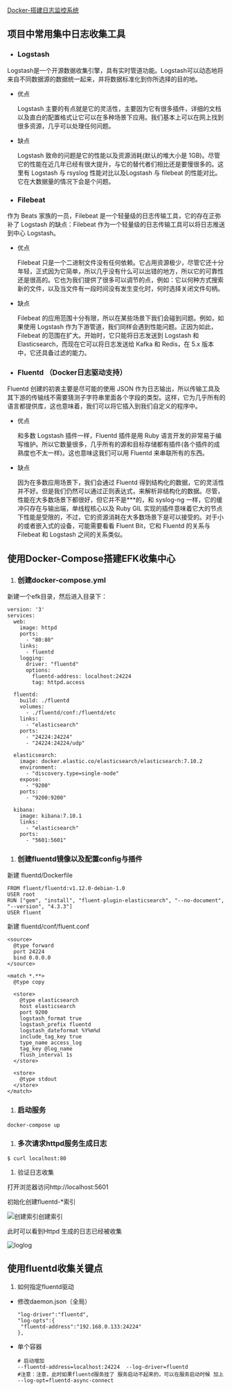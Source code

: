 [Docker-搭建日志监控系统](https://www.cnblogs.com/1ssqq1lxr/p/14622927.html)



## 项目中常用集中日志收集工具

- ### Logstash

Logstash是一个开源数据收集引擎，具有实时管道功能。Logstash可以动态地将来自不同数据源的数据统一起来，并将数据标准化到你所选择的目的地。

- 优点

  Logstash 主要的有点就是它的灵活性，主要因为它有很多插件，详细的文档以及直白的配置格式让它可以在多种场景下应用。我们基本上可以在网上找到很多资源，几乎可以处理任何问题。

- 缺点

  Logstash 致命的问题是它的性能以及资源消耗(默认的堆大小是  1GB)。尽管它的性能在近几年已经有很大提升，与它的替代者们相比还是要慢很多的。这里有 Logstash 与 rsyslog  性能对比以及Logstash 与 filebeat 的性能对比。它在大数据量的情况下会是个问题。

- ### Filebeat

作为 Beats 家族的一员，Filebeat 是一个轻量级的日志传输工具，它的存在正弥补了 Logstash 的缺点：Filebeat 作为一个轻量级的日志传输工具可以将日志推送到中心 Logstash。

- 优点

  Filebeat  只是一个二进制文件没有任何依赖。它占用资源极少，尽管它还十分年轻，正式因为它简单，所以几乎没有什么可以出错的地方，所以它的可靠性还是很高的。它也为我们提供了很多可以调节的点，例如：它以何种方式搜索新的文件，以及当文件有一段时间没有发生变化时，何时选择关闭文件句柄。

- 缺点

  Filebeat 的应用范围十分有限，所以在某些场景下我们会碰到问题。例如，如果使用 Logstash  作为下游管道，我们同样会遇到性能问题。正因为如此，Filebeat 的范围在扩大。开始时，它只能将日志发送到 Logstash 和  Elasticsearch，而现在它可以将日志发送给 Kafka 和 Redis，在 5.x 版本中，它还具备过滤的能力。

- ### Fluentd （Docker日志驱动支持）

Fluentd 创建的初衷主要是尽可能的使用 JSON 作为日志输出，所以传输工具及其下游的传输线不需要猜测子字符串里面各个字段的类型。这样，它为几乎所有的语言都提供库，这也意味着，我们可以将它插入到我们自定义的程序中。

- 优点

  和多数 Logstash 插件一样，Fluentd 插件是用 Ruby 语言开发的非常易于编写维护。所以它数量很多，几乎所有的源和目标存储都有插件(各个插件的成熟度也不太一样)。这也意味这我们可以用 Fluentd 来串联所有的东西。

- 缺点

  因为在多数应用场景下，我们会通过 Fluentd  得到结构化的数据，它的灵活性并不好。但是我们仍然可以通过正则表达式，来解析非结构化的数据。尽管，性能在大多数场景下都很好，但它并不是***的，和 syslog-ng 一样，它的缓冲只存在与输出端，单线程核心以及 Ruby GIL  实现的插件意味着它大的节点下性能是受限的，不过，它的资源消耗在大多数场景下是可以接受的。对于小的或者嵌入式的设备，可能需要看看 Fluent  Bit，它和 Fluentd 的关系与 Filebeat 和 Logstash 之间的关系类似。

## 使用Docker-Compose搭建EFK收集中心

1. ### 创建docker-compose.yml

新建一个efk目录，然后进入目录下：

```
version: '3'
services:
  web:
    image: httpd
    ports:
      - "80:80"
    links:
      - fluentd
    logging:
      driver: "fluentd"
      options:
        fluentd-address: localhost:24224
        tag: httpd.access

  fluentd:
    build: ./fluentd
    volumes:
      - ./fluentd/conf:/fluentd/etc
    links:
      - "elasticsearch"
    ports:
      - "24224:24224"
      - "24224:24224/udp"

  elasticsearch:
    image: docker.elastic.co/elasticsearch/elasticsearch:7.10.2
    environment:
      - "discovery.type=single-node"
    expose:
      - "9200"
    ports:
      - "9200:9200"

  kibana:
    image: kibana:7.10.1
    links:
      - "elasticsearch"
    ports:
      - "5601:5601"
```

1. ### 创建fluentd镜像以及配置config与插件

新建 fluentd/Dockerfile

```
FROM fluent/fluentd:v1.12.0-debian-1.0
USER root
RUN ["gem", "install", "fluent-plugin-elasticsearch", "--no-document", "--version", "4.3.3"]
USER fluent
```

新建 fluentd/conf/fluent.conf

```
<source>
  @type forward
  port 24224
  bind 0.0.0.0
</source>

<match *.**>
  @type copy

  <store>
    @type elasticsearch
    host elasticsearch
    port 9200
    logstash_format true
    logstash_prefix fluentd
    logstash_dateformat %Y%m%d
    include_tag_key true
    type_name access_log
    tag_key @log_name
    flush_interval 1s
  </store>

  <store>
    @type stdout
  </store>
</match>
```

1. ### 启动服务

```
docker-compose up
```

1. ### 多次请求httpd服务生成日志

```
$ curl localhost:80
```

1. 验证日志收集

打开浏览器访问http://localhost:5601

初始化创建fluentd-*索引

![创建索引](https://files.mdnice.com/user/11463/d19c1041-3f65-493e-ba95-ceca69d62a7d.png)创建索引

此时可以看到Httpd 生成的日志已经被收集

![log](https://files.mdnice.com/user/11463/104d5097-c800-4a47-ac8d-c79c21b9be13.png)log

## 使用fluentd收集关键点

1. 如何指定fluentd驱动

- 修改daemon.json（全局）

  ```
  "log-driver":"fluentd",
  "log-opts":{
   "fluentd-address":"192.168.0.133:24224"
  },
  ```

- 单个容器

  ```
  # 启动增加 
  --fluentd-address=localhost:24224  --log-driver=fluentd
  #注意：注意，此时如果fluentd服务挂了 服务启动不起来的，可以在服务启动时候 加上
  --log-opt=fluentd-async-connect
  ```